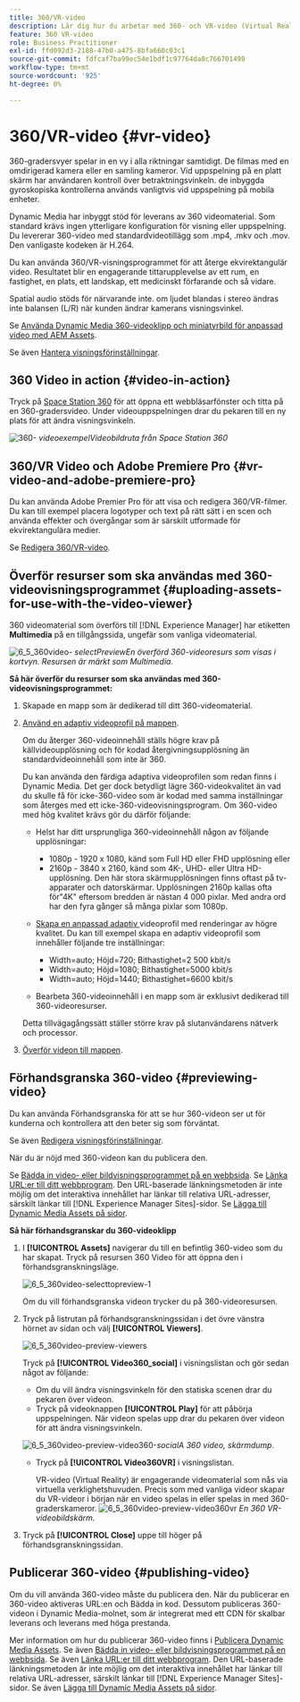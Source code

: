 ```yaml
---
title: 360/VR-video
description: Lär dig hur du arbetar med 360- och VR-video (Virtual Reality) i Dynamic Media.
feature: 360 VR-video
role: Business Practitioner
exl-id: ffd092d3-2188-47b0-a475-8bfa660c03c1
source-git-commit: fdfcaf7ba99ec54e1bdf1c97764da8c766701498
workflow-type: tm+mt
source-wordcount: '925'
ht-degree: 0%

---
```


# 360/VR-video {#vr-video}

360-gradersvyer spelar in en vy i alla riktningar samtidigt. De filmas med en omdirigerad kamera eller en samling kameror. Vid uppspelning på en platt skärm har användaren kontroll över betraktningsvinkeln. de inbyggda gyroskopiska kontrollerna används vanligtvis vid uppspelning på mobila enheter.

Dynamic Media har inbyggt stöd för leverans av 360 videomaterial. Som standard krävs ingen ytterligare konfiguration för visning eller uppspelning. Du levererar 360-video med standardvideotillägg som .mp4, .mkv och .mov. Den vanligaste kodeken är H.264.

Du kan använda 360/VR-visningsprogrammet för att återge ekvirektangulär video. Resultatet blir en engagerande tittarupplevelse av ett rum, en fastighet, en plats, ett landskap, ett medicinskt förfarande och så vidare.

Spatial audio stöds för närvarande inte. om ljudet blandas i stereo ändras inte balansen (L/R) när kunden ändrar kamerans visningsvinkel.

Se [Använda Dynamic Media 360-videoklipp och miniatyrbild för anpassad video med AEM Assets](https://experienceleague.adobe.com/docs/experience-manager-learn/assets/dynamic-media/dynamic-media-360-video-custom-thumbnail-feature-video-use.html#dynamic-media).

Se även [Hantera visningsförinställningar](/help/assets/dynamic-media/managing-viewer-presets.md).

## 360 Video in action {#video-in-action}

Tryck på [Space Station 360](https://mobiletest.scene7.com/s7viewers/html5/Video360Viewer.html?asset=Viewers/space_station_360-AVS) för att öppna ett webbläsarfönster och titta på en 360-gradersvideo. Under videouppspelningen drar du pekaren till en ny plats för att ändra visningsvinkeln.

![360-](assets/6_5_360videoiss_simplified.png)
*videoexempelVideobildruta från Space Station 360*

## 360/VR Video och Adobe Premiere Pro {#vr-video-and-adobe-premiere-pro}

Du kan använda Adobe Premier Pro för att visa och redigera 360/VR-filmer. Du kan till exempel placera logotyper och text på rätt sätt i en scen och använda effekter och övergångar som är särskilt utformade för ekvirektangulära medier.

Se [Redigera 360/VR-video](https://helpx.adobe.com/premiere-pro/how-to/edit-360-vr-video.html).

## Överför resurser som ska användas med 360-videovisningsprogrammet {#uploading-assets-for-use-with-the-video-viewer}

360 videomaterial som överförs till [!DNL Experience Manager] har etiketten **Multimedia** på en tillgångssida, ungefär som vanliga videomaterial.

![6_5_360video-](assets/6_5_360video-selecttopreview.png)
*selectPreviewEn överförd 360-videoresurs som visas i kortvyn. Resursen är märkt som Multimedia.*

**Så här överför du resurser som ska användas med 360-videovisningsprogrammet:**

1. Skapade en mapp som är dedikerad till ditt 360-videomaterial.
1. [Använd en adaptiv videoprofil på mappen](/help/assets/dynamic-media/video-profiles.md#applying-a-video-profile-to-folders).

   Om du återger 360-videoinnehåll ställs högre krav på källvideoupplösning och för kodad återgivningsupplösning än standardvideoinnehåll som inte är 360.

   Du kan använda den färdiga adaptiva videoprofilen som redan finns i Dynamic Media. Det ger dock betydligt lägre 360-videokvalitet än vad du skulle få för icke-360-video som är kodad med samma inställningar som återges med ett icke-360-videovisningsprogram. Om 360-video med hög kvalitet krävs gör du därför följande:

   * Helst har ditt ursprungliga 360-videoinnehåll någon av följande upplösningar:

      * 1080p - 1920 x 1080, känd som Full HD eller FHD upplösning eller
      * 2160p - 3840 x 2160, känd som 4K-, UHD- eller Ultra HD-upplösning. Den här stora skärmupplösningen finns oftast på tv-apparater och datorskärmar. Upplösningen 2160p kallas ofta för&quot;4K&quot; eftersom bredden är nästan 4 000 pixlar. Med andra ord har den fyra gånger så många pixlar som 1080p.
   * [Skapa en anpassad adaptiv ](/help/assets/dynamic-media/video-profiles.md#creating-a-video-encoding-profile-for-adaptive-streaming) videoprofil med renderingar av högre kvalitet. Du kan till exempel skapa en adaptiv videoprofil som innehåller följande tre inställningar:

      * Width=auto; Höjd=720; Bithastighet=2 500 kbit/s
      * Width=auto; Höjd=1080; Bithastighet=5000 kbit/s
      * Width=auto; Höjd=1440; Bithastighet=6600 kbit/s
   * Bearbeta 360-videoinnehåll i en mapp som är exklusivt dedikerad till 360-videoresurser.

   Detta tillvägagångssätt ställer större krav på slutanvändarens nätverk och processor.

1. [Överför videon till mappen](/help/assets/manage-video-assets.md#upload-and-preview-video-assets).

<!--

## Overriding the default aspect ratio of 360 videos  {#overriding-the-default-aspect-ratio-of-videos}

For an uploaded asset to qualify as a 360 video that you intend to use with the 360 Video viewer, the asset must have an aspect ratio of 2.

By default, AEM detects video as "360" if its aspect ratio (width/height) is 2.0. If you are an Administrator, you can override the default aspect ratio setting of 2 by setting the optional `s7video360AR` property in CRXDE Lite at the following:

* `/conf/global/settings/cloudconfigs/dmscene7/jcr:content`

  * **Property type**: Double
  * **Value**: floating-point aspect ratio, default 2.0.

After you set this property, it takes effect immediately on both existing videos and newly uploaded videos.

The aspect ratio applies to 360 video assets for the asset details page and the [Video 360 Media WCM component](/help/assets/dynamic-media/adding-dynamic-media-assets-to-pages.md#dynamic-media-components).

Start by uploading 360 Videos.

-->

## Förhandsgranska 360-video {#previewing-video}

Du kan använda Förhandsgranska för att se hur 360-videon ser ut för kunderna och kontrollera att den beter sig som förväntat.

Se även [Redigera visningsförinställningar](/help/assets/dynamic-media/managing-viewer-presets.md#editing-viewer-presets).

När du är nöjd med 360-videon kan du publicera den.

Se [Bädda in video- eller bildvisningsprogrammet på en webbsida](/help/assets/dynamic-media/embed-code.md).
Se [Länka URL:er till ditt webbprogram](/help/assets/dynamic-media/linking-urls-to-yourwebapplication.md). Den URL-baserade länkningsmetoden är inte möjlig om det interaktiva innehållet har länkar till relativa URL-adresser, särskilt länkar till [!DNL Experience Manager Sites]-sidor.
Se [Lägga till Dynamic Media Assets på sidor](/help/assets/dynamic-media/adding-dynamic-media-assets-to-pages.md).

**Så här förhandsgranskar du 360-videoklipp**

1. I **[!UICONTROL Assets]** navigerar du till en befintlig 360-video som du har skapat. Tryck på resursen 360 Video för att öppna den i förhandsgranskningsläge.

   ![6_5_360video-selecttopreview-1](assets/6_5_360video-selecttopreview-1.png)

   Om du vill förhandsgranska videon trycker du på 360-videoresursen.

1. Tryck på listrutan på förhandsgranskningssidan i det övre vänstra hörnet av sidan och välj **[!UICONTROL Viewers]**.

   ![6_5_360video-preview-viewers](assets/6_5_360video-preview-viewers.png)

   Tryck på **[!UICONTROL Video360_social]** i visningslistan och gör sedan något av följande:

   * Om du vill ändra visningsvinkeln för den statiska scenen drar du pekaren över videon.
   * Tryck på videoknappen **[!UICONTROL Play]** för att påbörja uppspelningen. När videon spelas upp drar du pekaren över videon för att ändra visningsvinkeln.

   ![6_5_360video-preview-video360-](assets/6_5_360video-preview-video360-social.png)*socialA 360 video, skärmdump.*

   * Tryck på **[!UICONTROL Video360VR]** i visningslistan.

      VR-video (Virtual Reality) är engagerande videomaterial som nås via virtuella verklighetshuvuden. Precis som med vanliga videor skapar du VR-videor i början när en video spelas in eller spelas in med 360-graderskameror.
   ![6_5_360video-preview-video360vr](assets/6_5_360video-preview-video360vr.png)
   *En 360 VR-videobildskärm.*

1. Tryck på **[!UICONTROL Close]** uppe till höger på förhandsgranskningssidan.

## Publicerar 360-video {#publishing-video}

Om du vill använda 360-video måste du publicera den. När du publicerar en 360-video aktiveras URL:en och Bädda in kod. Dessutom publiceras 360-videon i Dynamic Media-molnet, som är integrerat med ett CDN för skalbar leverans och leverans med höga prestanda.

Mer information om hur du publicerar 360-video finns i [Publicera Dynamic Media Assets](/help/assets/dynamic-media/publishing-dynamicmedia-assets.md).
Se även [Bädda in video- eller bildvisningsprogrammet på en webbsida](/help/assets/dynamic-media/embed-code.md).
Se även [Länka URL:er till ditt webbprogram](/help/assets/dynamic-media/linking-urls-to-yourwebapplication.md). Den URL-baserade länkningsmetoden är inte möjlig om det interaktiva innehållet har länkar till relativa URL-adresser, särskilt länkar till [!DNL Experience Manager Sites]-sidor.
Se även [Lägga till Dynamic Media Assets på sidor](/help/assets/dynamic-media/adding-dynamic-media-assets-to-pages.md).
